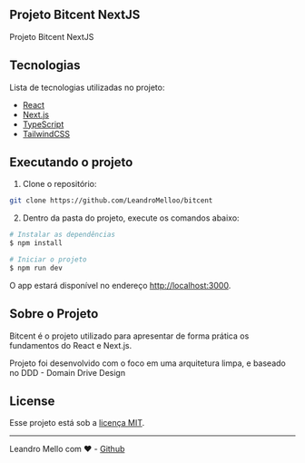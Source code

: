 ## Projeto Bitcent NextJS

Projeto Bitcent NextJS

## Tecnologias

Lista de tecnologias utilizadas no projeto:

- [React](https://reactjs.org)
- [Next.js](https://nextjs.org/)
- [TypeScript](https://www.typescriptlang.org/)
- [TailwindCSS](https://tailwindcss.com/)

## Executando o projeto

1. Clone o repositório:

```bash
git clone https://github.com/LeandroMelloo/bitcent
```

2. Dentro da pasta do projeto, execute os comandos abaixo:

```bash
# Instalar as dependências
$ npm install

# Iniciar o projeto
$ npm run dev
```

O app estará disponível no endereço <http://localhost:3000>.

## Sobre o Projeto

Bitcent é o projeto utilizado para apresentar de forma prática os fundamentos do React e Next.js.

Projeto foi desenvolvido com o foco em uma arquitetura limpa, e baseado no DDD - Domain Drive Design

## License

Esse projeto está sob a [licença MIT](LICENSE.md).

---

Leandro Mello com ❤️ -  [Github](https://github.com/LeandroMelloo)
